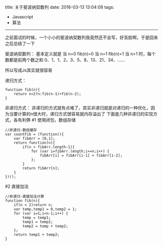 title: 关于斐波纳契数列
date: 2016-03-13 13:04:09
tags:
- Javascript
- 算法
---
之前面试的时候，一个小小的斐波纳契数列我竟然还不会写，好丢脸啊，于是回来之后总结了一下
<!-- more -->

斐波纳契数列：
基本定义就是 
当 n=0 fib(n)=0
当 n=1 fib(n)=1
当 n>1 时，每个数都是前两个数之和
0、1、1、2、3、5、8、13、21、34、……

所以写成Js其实就很容易

递归方式：
```
function fib(n){
	return n<2?n:fib(n-1)+fib(n-2);
}
```

非递归方式：
非递归的方式就有点难了，其实非递归就是对递归的一种优化，因为当要计算的n很大时，递归方式很容易就内存溢出了
下面是几种非递归的实现方式，各有利弊
#1 使用闭包，数组存储
```
//非递归-数组缓存
var countFib = (function(){
	var fibArr = [0,1];
	return function(n){
		if(n > fibArr.length-1){
			for (var i=fibArr.length;i<=n;i++) {
				fibArr[i] = fibArr[i-1] + fibArr[i-2];
			};
		}
		return fibArr[n];
	}
})();
```
#2 直接加法
```
//非递归-直接加法计算
function fib(n){
	if(n < 2)return n;
	var temp,temp1 = 0,temp2 = 1;
	for (var i=1;i<n-1;i++) {
		temp = temp1;
		temp1 = temp2;
		temp2 = temp + temp2;
	};
	return temp1 + temp2;
}
```

